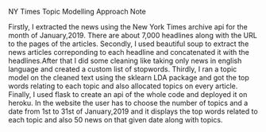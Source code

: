 NY Times Topic Modelling Approach Note

Firstly, I extracted the news using the New York Times archive api for the month of January,2019. There are about 7,000 headlines along with the URL to the pages of the articles.
Secondly, I used beautiful soup to extract the news articles correponding to each headline and concatenated it with the headlines.After that I did some cleaning like taking only news in english language and created a custom list of stopwords.
Thirdly, I ran a topic model on the cleaned text using the sklearn LDA package and got the top words relating to each topic and also allocated topics on every article.
Finally, I used flask to create an api of the whole code and deployed it on heroku.
In the website the user has to choose the number of topics and a date from 1st to 31st of January,2019 and it displays the top words related to each topic and also 50 news on that given date along with topics.

